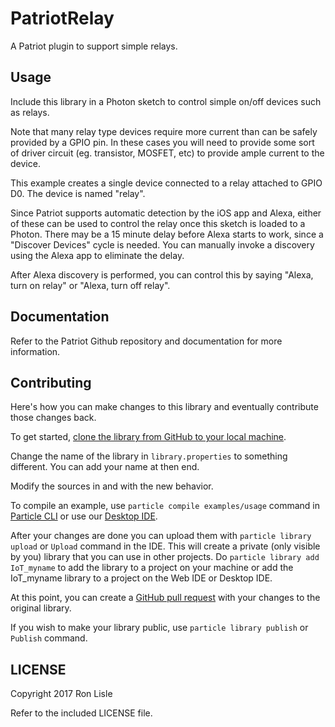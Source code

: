 # PatriotRelay

A Patriot plugin to support simple relays.

## Usage

Include this library in a Photon sketch to control simple on/off
devices such as relays.

Note that many relay type devices require more current than can be 
safely provided by a GPIO pin. In these cases you will need to provide
some sort of driver circuit (eg. transistor, MOSFET, etc) to provide
ample current to the device.

This example creates a single device connected to a relay attached
to GPIO D0. The device is named "relay".

Since Patriot supports automatic detection by the iOS app and Alexa,
either of these can be used to control the relay once this sketch is
loaded to a Photon. There may be a 15 minute delay before Alexa starts
to work, since a "Discover Devices" cycle is needed. You can manually
invoke a discovery using the Alexa app to eliminate the delay.

After Alexa discovery is performed, you can control this by saying
"Alexa, turn on relay" or "Alexa, turn off relay".


## Documentation

Refer to the Patriot Github repository and documentation for more
information.


## Contributing

Here's how you can make changes to this library and eventually contribute those changes back.

To get started, [clone the library from GitHub to your local machine](https://help.github.com/articles/cloning-a-repository/).

Change the name of the library in `library.properties` to something different. You can add your name at then end.

Modify the sources in <src> and <examples> with the new behavior.

To compile an example, use `particle compile examples/usage` command in [Particle CLI](https://docs.particle.io/guide/tools-and-features/cli#update-your-device-remotely) or use our [Desktop IDE](https://docs.particle.io/guide/tools-and-features/dev/#compiling-code).

After your changes are done you can upload them with `particle library upload` or `Upload` command in the IDE. This will create a private (only visible by you) library that you can use in other projects. Do `particle library add IoT_myname` to add the library to a project on your machine or add the IoT_myname library to a project on the Web IDE or Desktop IDE.

At this point, you can create a [GitHub pull request](https://help.github.com/articles/about-pull-requests/) with your changes to the original library.

If you wish to make your library public, use `particle library publish` or `Publish` command.

## LICENSE
Copyright 2017 Ron Lisle

Refer to the included LICENSE file.
